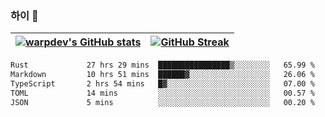 
### 하이 👋
[![warpdev's GitHub stats](https://github-readme-stats.vercel.app/api?username=warpdev&show_icons=true&theme=vue-dark)](#) |[![GitHub Streak](https://github-readme-streak-stats.herokuapp.com/?user=warpdev&theme=dark)](#)
--- | --- |
<!--START_SECTION:waka-->

```txt
Rust             27 hrs 29 mins  ████████████████▒░░░░░░░░   65.99 %
Markdown         10 hrs 51 mins  ██████▓░░░░░░░░░░░░░░░░░░   26.06 %
TypeScript       2 hrs 54 mins   █▓░░░░░░░░░░░░░░░░░░░░░░░   07.00 %
TOML             14 mins         ░░░░░░░░░░░░░░░░░░░░░░░░░   00.57 %
JSON             5 mins          ░░░░░░░░░░░░░░░░░░░░░░░░░   00.20 %
```

<!--END_SECTION:waka-->

<!--
**warpdev/warpdev** is a ✨ _special_ ✨ repository because its `README.md` (this file) appears on your GitHub profile.

Here are some ideas to get you started:

- 🔭 I’m currently working on ...
- 🌱 I’m currently learning ...
- 👯 I’m looking to collaborate on ...
- 🤔 I’m looking for help with ...
- 💬 Ask me about ...
- 📫 How to reach me: ...
- 😄 Pronouns: ...
- ⚡ Fun fact: ...
-->
